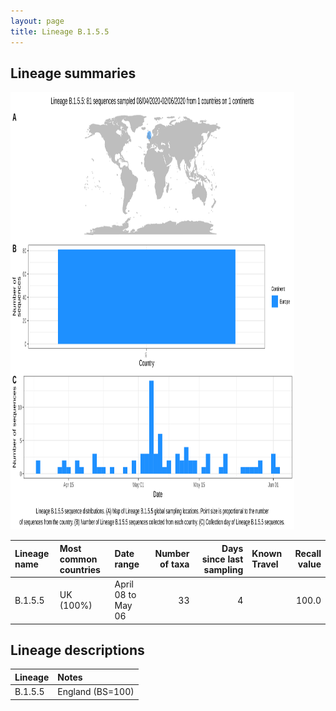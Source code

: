 ```yaml
---
layout: page
title: Lineage B.1.5.5
---
```




<h2> Lineage summaries</h2>

<img src="../assets/images/B.1.5.5.svg" alt="B.1.5.5 lineage summary figure" width="90%" height="700px" />


| Lineage name | Most common countries | Date range | Number of taxa |  Days since last sampling | Known Travel | Recall value |
|:-----|:-----|:-------|-------:|-------:|:---------|--------:|
| B.1.5.5 | UK (100%) | April 08 to May 06 | 33 | 4 |  | 100.0 |

<h2>Lineage descriptions</h2>

| Lineage | Notes |
|:-----|:-----|
| B.1.5.5 | England (BS=100) |

